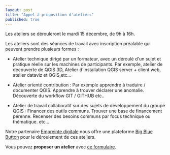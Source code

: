 ```yaml
---
layout: post
title: "Appel à proposition d'ateliers"
published: true
---
```


Les ateliers se dérouleront le mardi 15 décembre, de 9h à 16h. 

Les ateliers sont des séances de travail avec inscription préalable qui peuvent prendre plusieurs formes :

- Atelier technique dirigé par un formateur, avec un déroulé d'un sujet et pratique réelle sur les machines de participants. Par exemple, atelier de découverte de QGIS 3D, Atelier d'installation QGIS server + client web, atelier dataviz et QGIS,etc...

- Atelier orienté contribution : Par exemple apprendre à traduire / documenter QGIS. Apprendre à trouver déclarer une anomalie. Découverte du workflow GIT / GITHUB etc..

- Atelier de travail collaboratif sur des sujets de développement du groupe QGIS : Financer des outils communs. Trouver une base de financement pérenne. Recenser des besoins communs par focus technique ou thématique. etc...

Notre partenaire [Empreinte digitale](https://empreintedigitale.fr) nous offre une plateforme [Big Blue Button](https://bigbluebutton.org/) pour le déroulement de ces ateliers. 

Vous pouvez **proposer un atelier** avec [ce formulaire](https://framaforms.org/proposition-datelier-qgis-fr-15-decembre-2020-1605876385). 

